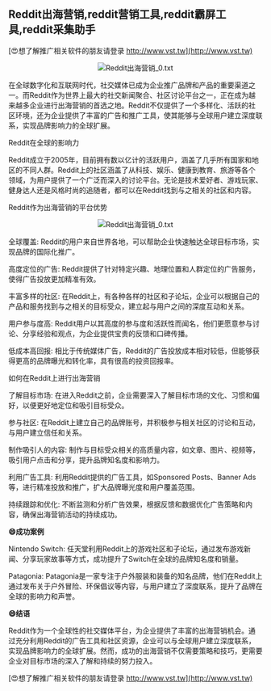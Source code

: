 ## **Reddit出海营销,reddit营销工具,reddit霸屏工具,reddit采集助手**

[😍想了解推广相关软件的朋友请登录 http://www.vst.tw](http://www.vst.tw)

 <center><img src="https://vst.tw/MP4/tuiguang/png/2.png" alt="Reddit出海营销_0.txt"></center>

在全球数字化和互联网时代，社交媒体已成为企业推广品牌和产品的重要渠道之一。而Reddit作为世界上最大的社交新闻聚合、社区讨论平台之一，正在成为越来越多企业进行出海营销的首选之地。Reddit不仅提供了一个多样化、活跃的社区环境，还为企业提供了丰富的广告和推广工具，使其能够与全球用户建立深度联系，实现品牌影响力的全球扩展。

Reddit在全球的影响力

Reddit成立于2005年，目前拥有数以亿计的活跃用户，涵盖了几乎所有国家和地区的不同人群。Reddit上的社区涵盖了从科技、娱乐、健康到教育、旅游等各个领域，为用户提供了一个广泛而深入的讨论平台。无论是技术爱好者、游戏玩家、健身达人还是风格时尚的追随者，都可以在Reddit找到与之相关的社区和内容。

Reddit作为出海营销的平台优势

 <center><img src="https://vst.tw/MP4/tuiguang/png/5.png" alt="Reddit出海营销_0.txt"></center>

全球覆盖: Reddit的用户来自世界各地，可以帮助企业快速触达全球目标市场，实现品牌的国际化推广。

高度定位的广告: Reddit提供了针对特定兴趣、地理位置和人群定位的广告服务，使得广告投放更加精准有效。

丰富多样的社区: 在Reddit上，有各种各样的社区和子论坛，企业可以根据自己的产品和服务找到与之相关的目标受众，建立起与用户之间的深度互动和关系。

用户参与度高: Reddit用户以其高度的参与度和活跃性而闻名，他们更愿意参与讨论、分享经验和观点，为企业提供宝贵的反馈和口碑传播。

低成本高回报: 相比于传统媒体广告，Reddit的广告投放成本相对较低，但能够获得更高的品牌曝光和转化率，具有很高的投资回报率。

如何在Reddit上进行出海营销

了解目标市场: 在进入Reddit之前，企业需要深入了解目标市场的文化、习惯和偏好，以便更好地定位和吸引目标受众。

参与社区: 在Reddit上建立自己的品牌账号，并积极参与相关社区的讨论和互动，与用户建立信任和关系。

制作吸引人的内容: 制作与目标受众相关的高质量内容，如文章、图片、视频等，吸引用户点击和分享，提升品牌知名度和影响力。

利用广告工具: 利用Reddit提供的广告工具，如Sponsored Posts、Banner Ads等，进行精准投放和推广，扩大品牌曝光度和用户覆盖范围。

持续跟踪和优化: 不断监测和分析广告效果，根据反馈和数据优化广告策略和内容，确保出海营销活动的持续成功。

**😄成功案例**

Nintendo Switch: 任天堂利用Reddit上的游戏社区和子论坛，通过发布游戏新闻、分享玩家故事等方式，成功提升了Switch在全球的品牌知名度和销量。

Patagonia: Patagonia是一家专注于户外服装和装备的知名品牌，他们在Reddit上通过发布关于户外冒险、环保倡议等内容，与用户建立了深度联系，提升了品牌在全球的影响力和声誉。

**😄结语**

Reddit作为一个全球性的社交媒体平台，为企业提供了丰富的出海营销机会。通过充分利用Reddit的广告工具和社区资源，企业可以与全球用户建立深度联系，实现品牌影响力的全球扩展。然而，成功的出海营销不仅需要策略和技巧，更需要企业对目标市场的深入了解和持续的努力投入。

[😍想了解推广相关软件的朋友请登录 http://www.vst.tw](http://www.vst.tw)



